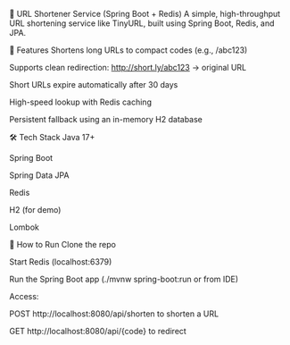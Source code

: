 📎 URL Shortener Service (Spring Boot + Redis)
A simple, high-throughput URL shortening service like TinyURL, built using Spring Boot, Redis, and JPA.

🔧 Features
Shortens long URLs to compact codes (e.g., /abc123)

Supports clean redirection: http://short.ly/abc123 → original URL

Short URLs expire automatically after 30 days

High-speed lookup with Redis caching

Persistent fallback using an in-memory H2 database

🛠 Tech Stack
Java 17+

Spring Boot

Spring Data JPA

Redis

H2 (for demo)

Lombok

🚀 How to Run
Clone the repo

Start Redis (localhost:6379)

Run the Spring Boot app (./mvnw spring-boot:run or from IDE)

Access:

POST http://localhost:8080/api/shorten to shorten a URL

GET http://localhost:8080/api/{code} to redirect

